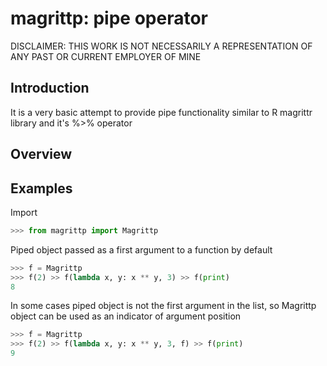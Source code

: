 # magrittp: pipe operator

DISCLAIMER: THIS WORK IS NOT NECESSARILY A REPRESENTATION OF ANY PAST OR CURRENT EMPLOYER OF MINE

## Introduction

It is a very basic attempt to provide pipe functionality similar to R magrittr library and it's %>% operator

## Overview

## Examples

Import
```python
>>> from magrittp import Magrittp
```

Piped object passed as a first argument to a function by default
```python
>>> f = Magrittp
>>> f(2) >> f(lambda x, y: x ** y, 3) >> f(print)
8
```

In some cases piped object is not the first argument in the list, so Magrittp object can be used as an indicator of argument position
```python
>>> f = Magrittp
>>> f(2) >> f(lambda x, y: x ** y, 3, f) >> f(print)
9
```
